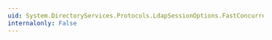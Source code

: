 ```yaml
---
uid: System.DirectoryServices.Protocols.LdapSessionOptions.FastConcurrentBind
internalonly: False
---
```

